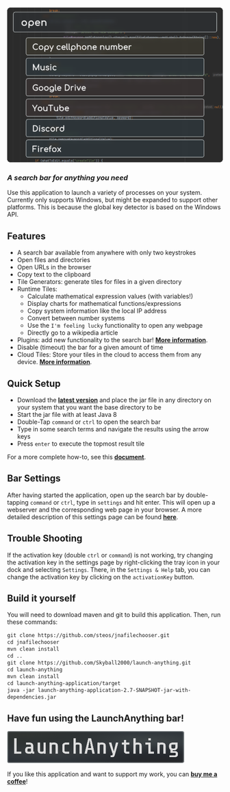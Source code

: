 ![Example search results](doc/img/barExample.png)

### _A search bar for anything you need_

Use this application to launch a variety of processes on your system.  
Currently only supports Windows, but might be expanded to support other platforms. This is because the global key
detector is based on the Windows API.

## Features

- A search bar available from anywhere with only two keystrokes
- Open files and directories
- Open URLs in the browser
- Copy text to the clipboard
- Tile Generators: generate tiles for files in a given directory
- Runtime Tiles:
    - Calculate mathematical expression values (with variables!)
    - Display charts for mathematical functions/expressions
    - Copy system information like the local IP address
    - Convert between number systems
    - Use the `I'm feeling lucky` functionality to open any webpage
    - Directly go to a wikipedia article
- Plugins: add new functionality to the search bar! **[More information](doc/runtime-tile-plugins.md)**.
- Disable (timeout) the bar for a given amount of time
- Cloud Tiles: Store your tiles in the cloud to access them from any device. **[More information](doc/cloud-tiles.md)**.

## Quick Setup

- Download the **[latest version](https://github.com/Skyball2000/launch-anything/releases)** and place the jar file in
  any directory on your system that you want the base directory to be
- Start the jar file with at least Java 8
- Double-Tap `command` or `ctrl` to open the search bar
- Type in some search terms and navigate the results using the arrow keys
- Press `enter` to execute the topmost result tile

For a more complete how-to, see this **[document](doc/how-to.md)**.

## Bar Settings

After having started the application, open up the search bar by double-tapping `command` or `ctrl`, type in `settings`
and hit enter. This will open up a webserver and the corresponding web page in your browser. A more detailed description
of this settings page can be found **[here](doc/how-to.md)**.

## Trouble Shooting

If the activation key (double `ctrl` or `command`) is not working, try changing the activation key in the settings page
by right-clicking the tray icon in your dock and selecting `Settings`. There, in the `Settings & Help` tab, you can
change the activation key by clicking on the `activationKey` button.

## Build it yourself

You will need to download maven and git to build this application. Then, run these commands:

```shell
git clone https://github.com/steos/jnafilechooser.git
cd jnafilechooser
mvn clean install
cd ..
git clone https://github.com/Skyball2000/launch-anything.git
cd launch-anything
mvn clean install
cd launch-anything-application/target
java -jar launch-anything-application-2.7-SNAPSHOT-jar-with-dependencies.jar
```

## Have fun using the LaunchAnything bar!

![LaunchAnything](doc/img/LaunchAnythingLogoDefSmall.png)

If you like this application and want to support my work, you can
**[buy me a coffee](https://www.paypal.com/paypalme/yanwittmann)**!
